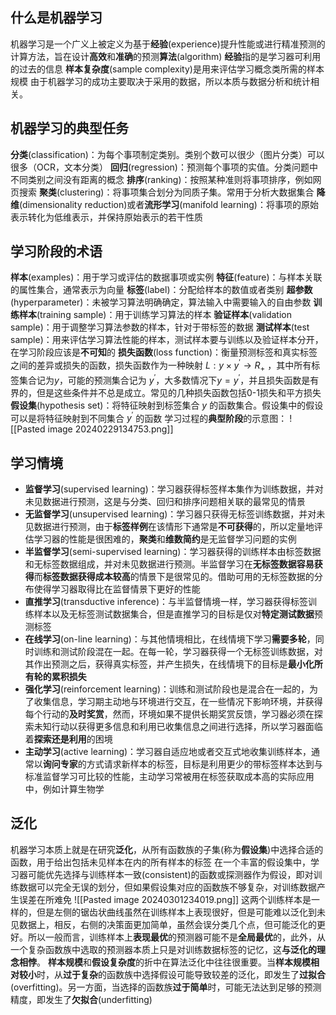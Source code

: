 ## 什么是机器学习
机器学习是一个广义上被定义为基于**经验**(experience)提升性能或进行精准预测的计算方法，旨在设计**高效**和**准确**的预测**算法**(algorithm)
**经验**指的是学习器可利用的过去的信息
**样本复杂度**(sample complexity)是用来评估学习概念类所需的样本规模
由于机器学习的成功主要取决于采用的数据，所以本质与数据分析和统计相关。
## 机器学习的典型任务
**分类**(classification)：为每个事项制定类别。类别个数可以很少（图片分类）可以很多（OCR，文本分类）
**回归**(regression)：预测每个事项的实值。分类问题中不同类别之间没有距离的概念
**排序**(ranking)：按照某种准则将事项排序，例如网页搜索
**聚类**(clustering)：将事项集合划分为同质子集。常用于分析大数据集合
**降维**(dimensionality reduction)或者**流形学习**(manifold learning)：将事项的原始表示转化为低维表示，并保持原始表示的若干性质
## 学习阶段的术语
**样本**(examples)：用于学习或评估的数据事项或实例
**特征**(feature)：与样本关联的属性集合，通常表示为向量
**标签**(label)：分配给样本的数值或者类别
**超参数**(hyperparameter)：未被学习算法明确确定，算法输入中需要输入的自由参数
**训练样本**(training sample)：用于训练学习算法的样本
**验证样本**(validation sample)：用于调整学习算法参数的样本，针对于带标签的数据
**测试样本**(test sample)：用来评估学习算法性能的样本，测试样本要与训练以及验证样本分开，在学习阶段应该是**不可知**的
**损失函数**(loss function)：衡量预测标签和真实标签之间的差异或损失的函数，损失函数作为一种映射 $L:y \times y^{\prime} \rightarrow R_+$ ，其中所有标签集合记为$y$，可能的预测集合记为 $y^{\prime}$，大多数情况下$y=y^{\prime}$，并且损失函数是有界的，但是这些条件并不总是成立。常见的几种损失函数包括0-1损失和平方损失
**假设集**(hypothesis set)：将特征映射到标签集合 $y$ 的函数集合。假设集中的假设可以是将特征映射到不同集合 $y^{\prime}$ 的函数
学习过程的**典型阶段**的示意图：
![[Pasted image 20240229134753.png]]
## 学习情境
- **监督学习**(supervised learning)：学习器获得标签样本集作为训练数据，并对未见数据进行预测，这是与分类、回归和排序问题相关联的最常见的情景
- **无监督学习**(unsupervised learning)：学习器只获得无标签训练数据，并对未见数据进行预测，由于**标签样例**在该情形下通常是**不可获得**的，所以定量地评估学习器的性能是很困难的，**聚类**和**维数简约**是无监督学习问题的实例
- **半监督学习**(semi-supervised learning)：学习器获得的训练样本由标签数据和无标签数据组成，并对未见数据进行预测。半监督学习在**无标签数据容易获得**而**标签数据获得成本较高**的情景下是很常见的。借助可用的无标签数据的分布使得学习器取得比在监督情景下更好的性能
- **直推学习**(transductive inference)：与半监督情境一样，学习器获得标签训练样本以及无标签测试数据集合，但是直推学习的目标是仅对**特定测试数据**预测标签
- **在线学习**(on-line learning)：与其他情境相比，在线情境下学习**需要多轮**，同时训练和测试阶段混在一起。在每一轮，学习器获得一个无标签训练数据，对其作出预测之后，获得真实标签，并产生损失，在线情境下的目标是**最小化所有轮的累积损失**
- **强化学习**(reinforcement learning)：训练和测试阶段也是混合在一起的，为了收集信息，学习期主动地与环境进行交互，在一些情况下影响环境，并获得每个行动的**及时奖赏**，然而，环境如果不提供长期奖赏反馈，学习器必须在探索未知行动以获得更多信息和利用已收集信息之间进行选择，所以学习器面临着**探索还是利用**的困境
- **主动学习**(active learning)：学习器自适应地或者交互式地收集训练样本，通常以**询问专家**的方式请求新样本的标签，目标是利用更少的带标签样本达到与标准监督学习可比较的性能，主动学习常被用在标签获取成本高的实际应用中，例如计算生物学
## 泛化
机器学习本质上就是在研究**泛化**，从所有函数族的子集(称为**假设集**)中选择合适的函数，用于给出包括未见样本在内的所有样本的标签
在一个丰富的假设集中，学习器可能优先选择与训练样本一致(consistent)的函数或探测器作为假设，即对训练数据可以完全无误的划分，但如果假设集对应的函数族不够复杂，对训练数据产生误差在所难免
![[Pasted image 20240301234019.png]]
这两个训练样本是一样的，但是左侧的锯齿状曲线虽然在训练样本上表现很好，但是可能难以泛化到未见数据上，相反，右侧的决策面更加简单，虽然会误分类几个点，但可能泛化的更好。所以一般而言，训练样本上**表现最优**的预测器可能不是**全局最优**的，此外，从一个复杂函数族中选取的预测器本质上只是对训练数据标签的记忆，这**与泛化的理念相悖**。
**样本规模**和**假设复杂度**的折中在算法泛化中往往很重要。当**样本规模相对较小**时，从**过于复杂**的函数族中选择假设可能导致较差的泛化，即发生了**过拟合**(overfitting)。另一方面，当选择的函数族**过于简单**时，可能无法达到足够的预测精度，即发生了**欠拟合**(underfitting)

